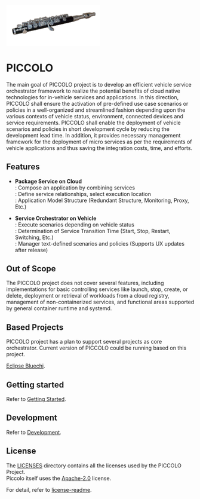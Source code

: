 <!--
SPDX-FileCopyrightText: Copyright 2024 LG Electronics Inc.

SPDX-License-Identifier: Apache-2.0
-->

<img src="doc/images/Piccolo.jpg" 
width="50%"
height="50%"
/>

# PICCOLO
The main goal of PICCOLO project is to develop an efficient vehicle service orchestrator framework to realize the potential benefits of cloud native technologies for in-vehicle services and applications. In this direction, PICCOLO shall ensure the activation of pre-defined use case scenarios or policies in a well-organized and streamlined fashion depending upon the various contexts of vehicle status, environment, connected devices and service requirements. PICCOLO shall enable the deployment of vehicle scenarios and policies in short development cycle by reducing the development lead time. In addition, it provides necessary management framework for the deployment of micro services as per the requirements of vehicle applications and thus saving the integration costs, time, and efforts.

## Features
- **Package Service on Cloud**  
: Compose an application by combining services  
: Define service relationships, select execution location  
: Application Model Structure (Redundant Structure, Monitoring, Proxy, Etc.)

- **Service Orchestrator on Vehicle**  
: Execute scenarios depending on vehicle status  
: Determination of Service Transition Time (Start, Stop, Restart, Switching, Etc.)  
: Manager text-defined scenarios and policies (Supports UX updates after release)

## Out of Scope
The PICCOLO project does not cover several features, including implementations for basic controlling services like launch, stop, create, or delete, deployment or retrieval of workloads from a cloud registry, management of non-containerized services, and functional areas supported by general container runtime and systemd.

## Based Projects
PICCOLO project has a plan to support several projects as core orchestrator.
Current version of PICCOLO could be running based on this project.

[Eclipse Bluechi](https://github.com/eclipse-bluechi/bluechi/tree/main).

## Getting started
Refer to [Getting Started](/doc/docs/getting-started.md).

## Development
Refer to [Development](/doc/docs/developments.md).

## License
The [LICENSES](/LICENSES) directory contains all the licenses used by the PICCOLO Project.  
Piccolo itself uses the [Apache-2.0](/LICENSES/Apache-2.0.txt) license.

For detail, refer to [license-readme](/LICENSES/README.md).